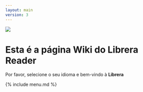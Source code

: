 ```yaml
---
layout: main
version: 3
---
```

![](/css/logo-line.jpg/pt)

# Esta é a página Wiki do Librera Reader

Por favor, selecione o seu idioma e bem-vindo à __Librera__
  
{% include menu.md %}
